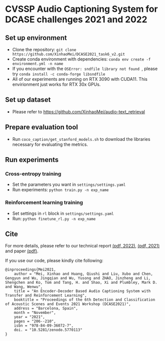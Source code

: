 # CVSSP Audio Captioning System for DCASE challenges 2021 and 2022

## Set up environment

* Clone the repository: `git clone https://github.com/XinhaoMei/DCASE2021_task6_v2.git`
* Create conda environment with dependencies: `conda env create -f environment.yml -n name`
* If you encounter with the `OSError: sndfile library not found `, please try `conda install -c conda-forge libsndfile`
* All of our experiments are running on RTX 3090 with CUDA11. This envirionment just works for RTX 30x GPUs.

## Set up dataset 

* Please refer to https://github.com/XinhaoMei/audio-text_retrieval

## Prepare evaluation tool

* Run `coco_caption/get_stanford_models.sh` to download the libraries necessary for evaluating the metrics.

## Run experiments 

### Cross-entropy training

* Set the parameters you want in `settings/settings.yaml` 
* Run experiments: `python train.py -n exp_name`

### Reinforcement learning training

* Set settings in `rl` block in `settings/settings.yaml` 
* Run: `python finetune_rl.py -n exp_name` 

## Cite

For more details, please refer to our technical report [(pdf, 2022)](https://dcase.community/documents/challenge2022/technical_reports/DCASE2022_Mei_117_t6a.pdf), [(pdf, 2021)](http://dcase.community/documents/challenge2021/technical_reports/DCASE2021_Mei_88_t6.pdf) and paper [(pdf)](https://arxiv.org/abs/2108.02752).

If you use our code, please kindly cite following:

```
@inproceedings{Mei2021,
    author = "Mei, Xinhao and Huang, Qiushi and Liu, Xubo and Chen, Gengyun and Wu, Jingqian and Wu, Yusong and ZHAO, Jinzheng and Li, Shengchen and Ko, Tom and Tang, H. and Shao, Xi and Plumbley, Mark D. and Wang, Wenwu",
    title = "An Encoder-Decoder Based Audio Captioning System with Transfer and Reinforcement Learning",
    booktitle = "Proceedings of the 6th Detection and Classification of Acoustic Scenes and Events 2021 Workshop (DCASE2021)",
    address = "Barcelona, Spain",
    month = "November",
    year = "2021",
    pages = "206--210",
    isbn = "978-84-09-36072-7",
    doi. = "10.5281/zenodo.5770113"
}
```




